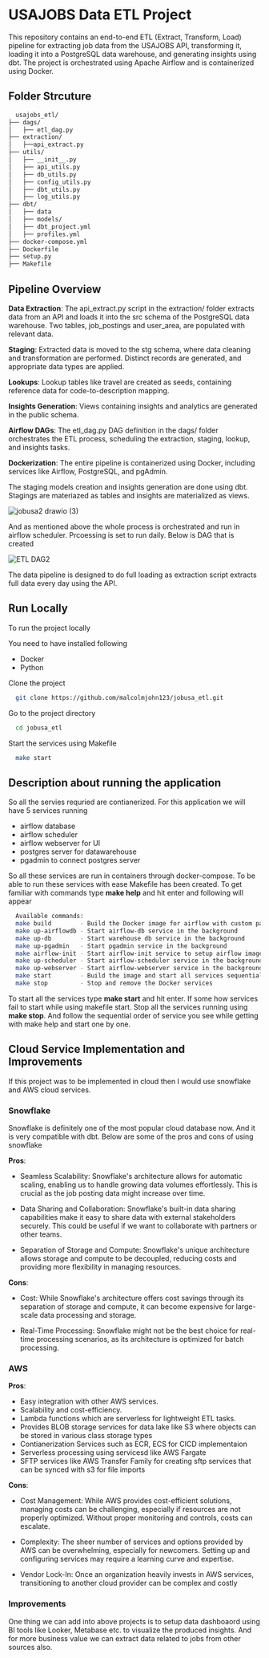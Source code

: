 
# USAJOBS Data ETL Project

This repository contains an end-to-end ETL (Extract, Transform, Load) pipeline for extracting job data from the USAJOBS API, transforming it, loading it into a PostgreSQL data warehouse, and generating insights using dbt. The project is orchestrated using Apache Airflow and is containerized using Docker.



## Folder Strcuture

```bash
  usajobs_etl/  
├── dags/    
│   ├── etl_dag.py
├── extraction/          
│   ├──api_extract.py
├── utils/          
│   ├── __init__.py
│   ├── api_utils.py
│   ├── db_utils.py
│   ├── config_utils.py
│   ├── dbt_utils.py
│   ├── log_utils.py
├── dbt/
│   ├── data
│   ├── models/
│   ├── dbt_project.yml
│   ├── profiles.yml
├── docker-compose.yml
├── Dockerfile          
├── setup.py
├── Makefile
```
## Pipeline Overview

**Data Extraction**: The api_extract.py script in the extraction/ folder extracts data from an API and loads it into the src schema of the PostgreSQL data warehouse. Two tables, job_postings and user_area, are populated with relevant data.

**Staging**: Extracted data is moved to the stg schema, where data cleaning and transformation are performed. Distinct records are generated, and appropriate data types are applied.

**Lookups**: Lookup tables like travel are created as seeds, containing reference data for code-to-description mapping.

**Insights Generation**: Views containing insights and analytics are generated in the public schema.

**Airflow DAGs**: The etl_dag.py DAG definition in the dags/ folder orchestrates the ETL process, scheduling the extraction, staging, lookup, and insights tasks.

**Dockerization**: The entire pipeline is containerized using Docker, including services like Airflow, PostgreSQL, and pgAdmin.

The staging models creation and insights generation are done using dbt. Stagings are materiazed as tables and insights are materialized as views.

![jobusa2 drawio (3)](https://github.com/malcolmjohn123/jobusa_etl/assets/20333666/7701ef5f-87e7-4c0f-8496-ae3542f8fcf7)

And as mentioned above the whole process is orchestrated and run in airflow scheduler. Prcoessing is set to run daily. Below is DAG that is created

![ETL DAG2](https://github.com/malcolmjohn123/jobusa_etl/assets/20333666/a3e77779-2e24-46a6-bd73-3c29723df22b)


The data pipeline is designed to do full loading as extraction script extracts full data every day using the API.
## Run Locally

To run the project locally

You need to have installed following

- Docker
- Python

Clone the project

```bash
  git clone https://github.com/malcolmjohn123/jobusa_etl.git
```

Go to the project directory

```bash
  cd jobusa_etl
```

Start the services using Makefile

```bash
  make start
```


## Description about running the application

So all the servies requried are contianerized. For this application we will have 5 services running

- airflow database
- airflow scheduler
- airflow webserver for UI
- postgres server for datawarehouse
- pgadmin to connect postgres server

So all these services are run in containers through docker-compose. To be able to run these services with ease Makefile has been created. To get familiar with commands type **make help** and hit enter and following will appear

```bash
  Available commands:
  make build        - Build the Docker image for airflow with custom packages
  make up-airflowdb - Start airflow-db service in the background
  make up-db        - Start warehouse db service in the background
  make up-pgadmin   - Start pgadmin service in the background
  make airflow-init - Start airflow-init service to setup airflow image and create users
  make up-scheduler - Start airflow-scheduler service in the background
  make up-webserver - Start airflow-webserver service in the background
  make start        - Build the image and start all services sequentially
  make stop         - Stop and remove the Docker services
```

To start all the services type **make start** and hit enter. If some how services fail to start while using makefile start. Stop all the services running using **make stop**. And follow the sequential order of service you see while getting with make help and start one by one.

## Cloud Service Implementation and Improvements

If this project was to be implemented in cloud then I would use snowflake and AWS cloud services. 

### Snowflake

Snowflake is definitely one of the most popular cloud database now. And it is very compatible with dbt. 
Below are some of the pros and cons of using snowflake

**Pros**:

- Seamless Scalability: 
Snowflake's architecture allows for automatic scaling, enabling us to handle growing data volumes effortlessly. 
This is crucial as the job posting data might increase over time.

- Data Sharing and Collaboration: 
Snowflake's built-in data sharing capabilities make it easy to share data with external stakeholders securely. 
This could be useful if we want to collaborate with partners or other teams.

- Separation of Storage and Compute: 
Snowflake's unique architecture allows storage and compute to be decoupled, reducing costs and providing more flexibility in managing resources.

**Cons**:

- Cost: While Snowflake's architecture offers cost savings through its separation of storage and compute, it can become expensive for large-scale data processing and storage. 

- Real-Time Processing: Snowflake might not be the best choice for real-time processing scenarios, as its architecture is optimized for batch processing.

### AWS

**Pros**:

- Easy integration with other AWS services.
- Scalability and cost-efficiency.
- Lambda functions which are serverless for lightweight ETL tasks.
- Provides BLOB storage services for data lake like S3 where objects can be stored in various class storage types
- Contianerization Services such as ECR, ECS for CICD implementaion 
- Serverless processing using servicesd like AWS Fargate
- SFTP services like AWS Transfer Family for creating sftp services that can be synced with s3 for file imports


**Cons**:

- Cost Management: While AWS provides cost-efficient solutions, managing costs can be challenging, especially if resources are not properly optimized. Without proper monitoring and controls, costs can escalate.

- Complexity: The sheer number of services and options provided by AWS can be overwhelming, especially for newcomers. Setting up and configuring services may require a learning curve and expertise.

- Vendor Lock-In: Once an organization heavily invests in AWS services, transitioning to another cloud provider can be complex and costly

### Improvements
One thing we can add into above projects is to setup data dashboaord using BI tools like Looker, Metabase etc. to visualize the produced insights. And for more business value we can extract data related to jobs from other sources also.




